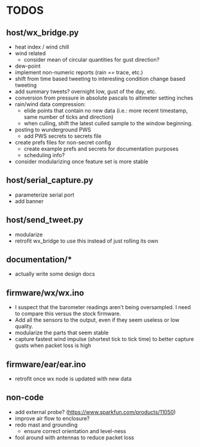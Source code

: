 TODOS
=====

host/wx_bridge.py
-----------------

* heat index / wind chill
* wind related    
   * consider mean of circular quantities for gust direction?
* dew-point
* implement non-numeric reports (rain == trace, etc.)
* shift from time based tweeting to interesting condition change based tweeting
* add summary tweets?  overnight low, gust of the day, etc.
* conversion from pressure in absolute pascals to altimeter setting inches
* rain/wind data compression:
   * elide points that contain no new data (i.e.: more recent timestamp, same number of ticks and direction)
   * when culling, shift the latest culled sample to the window beginning.
* posting to wunderground PWS
   * add PWS secrets to secrets file
* create prefs files for non-secret config
   * create example prefs and secrets for documentation purposes
   * scheduling info?
* consider modularizing once feature set is more stable

host/serial_capture.py
----------------------

* parameterize serial port
* add banner

host/send_tweet.py
------------------

* modularize
* retrofit wx_bridge to use this instead of just rolling its own

documentation/*
---------------

* actually write some design docs

firmware/wx/wx.ino
------------------

* I suspect that the barometer readings aren't being oversampled.  I need to compare this versus the stock firmware.
* Add all the sensors to the output, even if they seem useless or low quality.
* modularize the parts that seem stable
* capture fastest wind impulse (shortest tick to tick time) to better capture gusts when packet loss is high

firmware/ear/ear.ino
--------------------

* retrofit once wx node is updated with new data

non-code
--------

* add external probe? (https://www.sparkfun.com/products/11050)
* improve air flow to enclosure?
* redo mast and grounding
   * ensure correct orientation and level-ness
* fool around with antennas to reduce packet loss
